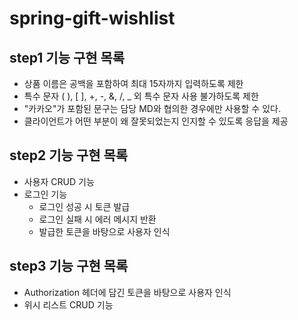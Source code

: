 # spring-gift-wishlist
## step1 기능 구현 목록
- 상품 이름은 공백을 포함하여 최대 15자까지 입력하도록 제한
- 특수 문자 ( ), [ ], +, -, &, /, _ 외 특수 문자 사용 불가하도록 제한
- "카카오"가 포함된 문구는 담당 MD와 협의한 경우에만 사용할 수 있다.
- 클라이언트가 어떤 부분이 왜 잘못되었는지 인지할 수 있도록 응답을 제공

## step2 기능 구현 목록
- 사용자 CRUD 기능
- 로그인 기능
  - 로그인 성공 시 토큰 발급
  - 로그인 실패 시 에러 메시지 반환
  - 발급한 토큰을 바탕으로 사용자 인식

## step3 기능 구현 목록
- Authorization 헤더에 담긴 토큰을 바탕으로 사용자 인식
- 위시 리스트 CRUD 기능